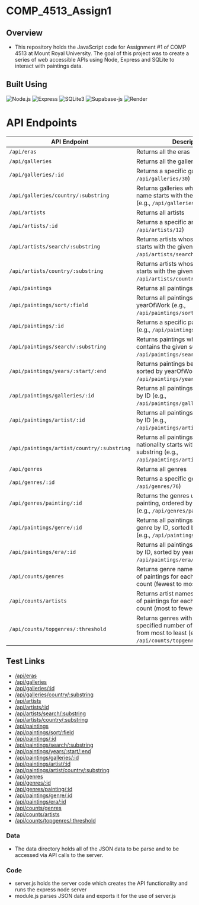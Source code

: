 # COMP_4513_Assign1

## Overview
- This repository holds the JavaScript code for Assignment #1 of COMP 4513 at Mount Royal University. The goal of this project was to 
create a series of web accessible APIs using Node, Express and SQLite to interact with paintings data.

## Built Using
![Node.js](https://img.shields.io/badge/Node.js-22.12.0-red)
![Express](https://img.shields.io/badge/Express-4.21.2-orange)
![SQLite3](https://img.shields.io/badge/SQLite3-5.1.7-yellow)
![Supabase-js](https://img.shields.io/badge/Supabase.js-2.48.1-green)
![Render](https://img.shields.io/badge/Deployed%20on-Render.com-blue)

# API Endpoints

| API Endpoint | Description |
|-------------|-------------|
| `/api/eras` | Returns all the eras |
| `/api/galleries` | Returns all the galleries |
| `/api/galleries/:id` | Returns a specific gallery by ID (e.g., `/api/galleries/30`) |
| `/api/galleries/country/:substring` | Returns galleries where the country name starts with the given substring (e.g., `/api/galleries/country/fra`) |
| `/api/artists` | Returns all artists |
| `/api/artists/:id` | Returns a specific artist by ID (e.g., `/api/artists/12`) |
| `/api/artists/search/:substring` | Returns artists whose last name starts with the given substring (e.g., `/api/artists/search/ma`) |
| `/api/artists/country/:substring` | Returns artists whose nationality starts with the given substring (e.g., `/api/artists/country/fra`) |
| `/api/paintings` | Returns all paintings |
| `/api/paintings/sort/:field` | Returns all paintings sorted by title or yearOfWork (e.g., `/api/paintings/sort/year`) |
| `/api/paintings/:id` | Returns a specific painting by ID (e.g., `/api/paintings/63`) |
| `/api/paintings/search/:substring` | Returns paintings whose title contains the given substring (e.g., `/api/paintings/search/port`) |
| `/api/paintings/years/:start/:end` | Returns paintings between two years, sorted by yearOfWork (e.g., `/api/paintings/years/1800/1850`) |
| `/api/paintings/galleries/:id` | Returns all paintings in a given gallery by ID (e.g., `/api/paintings/galleries/5`) |
| `/api/paintings/artist/:id` | Returns all paintings by a given artist by ID (e.g., `/api/paintings/artist/16`) |
| `/api/paintings/artist/country/:substring` | Returns all paintings by artists whose nationality starts with the given substring (e.g., `/api/paintings/artist/country/ital`) |
| `/api/genres` | Returns all genres |
| `/api/genres/:id` | Returns a specific genre by ID (e.g., `/api/genres/76`) |
| `/api/genres/painting/:id` | Returns the genres used in a given painting, ordered by genre name (e.g., `/api/genres/painting/408`) |
| `/api/paintings/genre/:id` | Returns all paintings for a given genre by ID, sorted by yearOfWork (e.g., `/api/paintings/genre/78`) |
| `/api/paintings/era/:id` | Returns all paintings for a given era by ID, sorted by yearOfWork (e.g., `/api/paintings/era/2`) |
| `/api/counts/genres` | Returns genre names and the number of paintings for each genre, sorted by count (fewest to most) |
| `/api/counts/artists` | Returns artist names and the number of paintings for each artist, sorted by count (most to fewest) |
| `/api/counts/topgenres/:threshold` | Returns genres with more than a specified number of paintings, sorted from most to least (e.g., `/api/counts/topgenres/20`) |


## Test Links
- [/api/eras](https://comp4513-assign1.onrender.com/api/eras) 
- [/api/galleries](https://comp4513-assign1.onrender.com/api/galleries)
- [/api/galleries/:id](https://comp4513-assign1.onrender.com/api/galleries/:id)
- [/api/galleries/country/:substring](https://comp4513-assign1.onrender.com/api/galleries/country/:substring)
- [/api/artists](https://comp4513-assign1.onrender.com/api/artists)
- [/api/artists/:id](https://comp4513-assign1.onrender.com/api/artists/:id)
- [/api/artists/search/:substring](https://comp4513-assign1.onrender.com/api/artists/search/:substring)
- [/api/artists/country/:substring](https://comp4513-assign1.onrender.com/api/artists/country/:substring)
- [/api/paintings](https://comp4513-assign1.onrender.com/api/paintings)
- [/api/paintings/sort/:field](https://comp4513-assign1.onrender.com/api/paintings/sort/:field)
- [/api/paintings/:id](https://comp4513-assign1.onrender.com/api/paintings/:id)
- [/api/paintings/search/:substring](https://comp4513-assign1.onrender.com/api/paintings/search/:substring)
- [/api/paintings/years/:start/:end](https://comp4513-assign1.onrender.com/api/paintings/years/:start/:end)
- [/api/paintings/galleries/:id](https://comp4513-assign1.onrender.com/api/paintings/galleries/:id)
- [/api/paintings/artist/:id](https://comp4513-assign1.onrender.com/api/paintings/artist/:id)
- [/api/paintings/artist/country/:substring](https://comp4513-assign1.onrender.com/api/paintings/artist/country/:substring)
- [/api/genres](https://comp4513-assign1.onrender.com/api/genres)
- [/api/genres/:id](https://comp4513-assign1.onrender.com/api/genres/:id)
- [/api/genres/painting/:id](https://comp4513-assign1.onrender.com/api/genres/painting/:id)
- [/api/paintings/genre/:id](https://comp4513-assign1.onrender.com/api/paintings/genre/:id)
- [/api/paintings/era/:id](https://comp4513-assign1.onrender.com/api/paintings/era/:id)
- [/api/counts/genres](https://comp4513-assign1.onrender.com/api/counts/genres)
- [/api/counts/artists](https://comp4513-assign1.onrender.com/api/counts/artists)
- [/api/counts/topgenres/:threshold](https://comp4513-assign1.onrender.com/api/counts/topgenres/:threshold)




### Data
- The data directory holds all of the JSON data to be parse and to be accessed via API calls to the server.
### Code
- server.js holds the server code which creates the API functionality and runs the express node server
- module.js parses JSON data and exports it for the use of server.js 